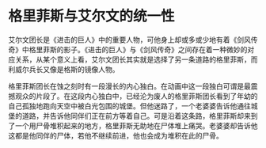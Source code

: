 # 格里菲斯与艾尔文的统一性

  艾尔文团长是《进击的巨人》中的重要人物，可他身上却或多或少地有着《剑风传奇》中格里菲斯的影子。《进击的巨人》与《剑风传奇》之间存在着一种微妙的对应关系，从某个意义上看，艾尔文团长其实就是选择了另一条道路的格里菲斯，而利威尔兵长又像是格斯的镜像人物。
  
  格里菲斯团长在蚀之刻时有一段漫长的内心独白。在动画中这一段独白可谓是最震撼观众的片段了。在这段内心独白中，已经沦为废人的格里菲斯团长看到了年幼的自己孤独地跑向天空中被白光包围的城堡。但他迷路了，一个老婆婆告诉他通往城堡的道路，并告诉他同伴们正在前方等着自己。可是沿着这条路，格里菲斯却来到了一个用尸骨堆积起来的地方，格里菲斯无助地在尸体堆上痛哭。老婆婆却告诉他这都是他同伴的尸体，若他不继续前进，他也会成为堆积在此的尸骨。
